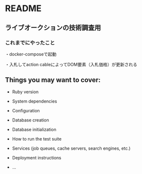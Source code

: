 # README

## ライブオークションの技術調査用

### これまでにやったこと
・docker-composeで起動

・入札してaction cableによってDOM要素（入札価格）が更新される


## Things you may want to cover:

* Ruby version

* System dependencies

* Configuration

* Database creation

* Database initialization

* How to run the test suite

* Services (job queues, cache servers, search engines, etc.)

* Deployment instructions

* ...

